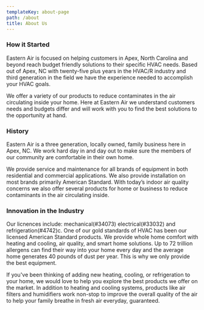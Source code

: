 ```yaml
---
templateKey: about-page
path: /about
title: About Us
---
```

### How it Started

Eastern Air is focused on helping customers in Apex, North Carolina and beyond reach budget friendly solutions to their specific HVAC needs. Based out of Apex, NC with twenty-five plus years in the HVAC/R industry and third generation in the field we have the experience needed to accomplish your HVAC goals.

We offer a variety of our products to reduce contaminates in the air circulating inside your home. Here at Eastern Air we understand customers needs and budgets differ and will work with you to find the best solutions to the opportunity at hand.

### History

Eastern Air is a three generation, locally owned, family business here in Apex, NC. We work hard day in and day out to make sure the members of our community are comfortable in their own home.

We provide service and maintenance for all brands of equipment in both residential and commercial applications. We also provide installation on most brands primarily American Standard. With today’s indoor air quality concerns we also offer several products for home or business to reduce contaminants in the air circulating inside.

### Innovation in the Industry

Our licnences include: mechanical(#34073) electrical(#33032) and refrigeration(#4742)c. One of our gold standards of HVAC has been our licensed American Standard products. We provide whole home comfort with heating and cooling, air quality, and smart home solutions. Up to 72 trillion allergens can find their way into your home every day and the average home generates 40 pounds of dust per year. This is why we only provide the best equipment.



If you've been thinking of adding new heating, cooling, or refrigeration to your home, we would love to help you explore the best products we offer on the market. In addition to heating and cooling systems, products like air filters and humidifiers work non-stop to improve the overall quality of the air to help your family breathe in fresh air everyday, guaranteed.
